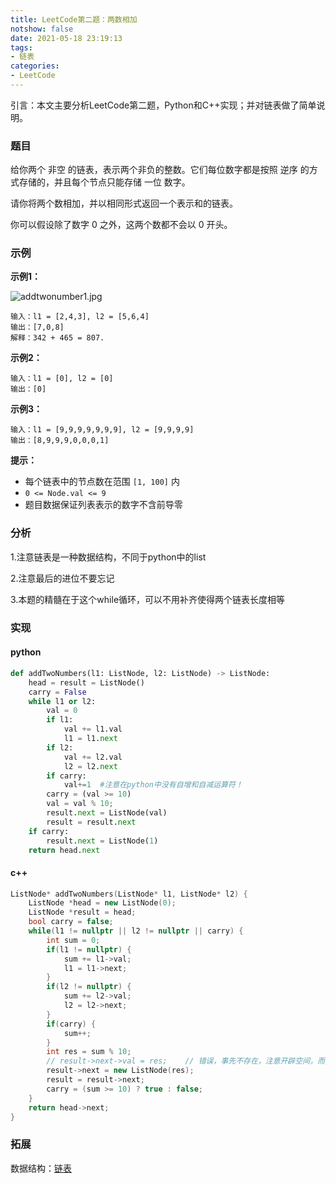 ```yaml
---
title: LeetCode第二题：两数相加
notshow: false
date: 2021-05-18 23:19:13
tags:
- 链表
categories:
- LeetCode
---
```


引言：本文主要分析LeetCode第二题，Python和C++实现；并对链表做了简单说明。

<!--more-->

### 题目

给你两个 非空 的链表，表示两个非负的整数。它们每位数字都是按照 逆序 的方式存储的，并且每个节点只能存储 一位 数字。

请你将两个数相加，并以相同形式返回一个表示和的链表。

你可以假设除了数字 0 之外，这两个数都不会以 0 开头。

### 示例

**示例1：**

![addtwonumber1.jpg](https://i.loli.net/2021/05/18/7lnuBY3hgVbz5PN.jpg)

```
输入：l1 = [2,4,3], l2 = [5,6,4]
输出：[7,0,8]
解释：342 + 465 = 807.
```

**示例2：**

```
输入：l1 = [0], l2 = [0]
输出：[0]
```

**示例3：**

```
输入：l1 = [9,9,9,9,9,9,9], l2 = [9,9,9,9]
输出：[8,9,9,9,0,0,0,1]
```

**提示：**

- 每个链表中的节点数在范围 `[1, 100]` 内
- `0 <= Node.val <= 9`
- 题目数据保证列表表示的数字不含前导零

### 分析

1.注意链表是一种数据结构，不同于python中的list

2.注意最后的进位不要忘记

3.本题的精髓在于这个while循环，可以不用补齐使得两个链表长度相等

### 实现

#### python

```python
def addTwoNumbers(l1: ListNode, l2: ListNode) -> ListNode:
    head = result = ListNode()
    carry = False
    while l1 or l2:
        val = 0
        if l1:
            val += l1.val
            l1 = l1.next
        if l2:
            val += l2.val
            l2 = l2.next
        if carry:
            val+=1	#注意在python中没有自增和自减运算符！
        carry = (val >= 10)
        val = val % 10;
        result.next = ListNode(val)
        result = result.next
    if carry:
        result.next = ListNode(1)
    return head.next
```

#### c++

```c++
ListNode* addTwoNumbers(ListNode* l1, ListNode* l2) {
    ListNode *head = new ListNode(0);
    ListNode *result = head;
    bool carry = false;
    while(l1 != nullptr || l2 != nullptr || carry) {
        int sum = 0;
        if(l1 != nullptr) {
            sum += l1->val;
            l1 = l1->next;
        }
        if(l2 != nullptr) {
            sum += l2->val;
            l2 = l2->next;
        }
        if(carry) {
            sum++;
        }
        int res = sum % 10;
        // result->next->val = res;    // 错误，事先不存在，注意开辟空间，而不是赋值
        result->next = new ListNode(res);
        result = result->next;
        carry = (sum >= 10) ? true : false; 
    }
    return head->next;
}
```

### 拓展

数据结构：[链表](http://zsh4614.cn/2021/05/18/%E6%95%B0%E6%8D%AE%E7%BB%93%E6%9E%84%E5%8F%8A%E5%AE%9E%E7%8E%B0%EF%BC%9A%E6%95%B0%E7%BB%84%E5%92%8C%E9%93%BE%E8%A1%A8/)